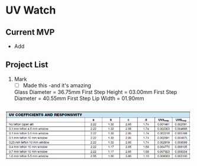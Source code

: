 # UV Watch
## Current MVP
- Add
 
## Project List
1. Mark
   - [ ] Made this
   	-and it's amazing
	
	Glass Diameter 		= 36.75mm
	First Step Height	= 03.00mm
	First Step Diameter	= 40.55mm
	First Step Lip Width 	= 01.90mm
	
![alt text](https://github.com/ryanredbaron/UV-Watch/blob/master/Specifications/adafruit_products_image.png?raw=true)
